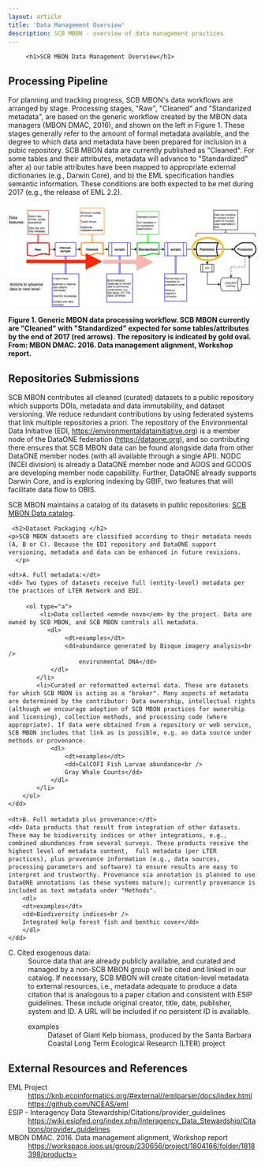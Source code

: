```yaml
---
layout: article
title: 'Data Management Overview'
description: SCB MBON - overview of data management practices
---
```

<div id="scoped-content">
    <style type="text/css" scoped>
        table, th, td {
        border: 1px solid black; 
        padding: 5px;}
        table.figs td, table.figs { border: none; }
        table.dataset_descr td, table.dataset_descr { border: none; }
        table.dataset_descr td.ds_title { width: 75%; }
    </style>
    <!-- close this div below the point where you want these style rules to apply, eg, bottom of the page. -->

         <h1>SCB MBON Data Management Overview</h1>

 <h2>Processing Pipeline</h2>
<p>For planning and tracking progress, SCB MBON's data workflows are arranged by stage. Processing stages, "Raw", "Cleaned" and "Standarized metadata", are based on the generic workflow created by the MBON data managers (MBON DMAC, 2016), and shown on the left in Figure 1. These stages generally refer to the amount of formal metadata available, and the degree to which data and metadata have been prepared for inclusion in a pubic repository. SCB MBON data are currently published as "Cleaned". For some tables and their attributes, metadata will advance to "Standardized" after a) our table attributes have been mapped to appropriate external dictionaries (e.g., Darwin Core), and b) the EML specification handles semantic information. These conditions are both expected to be met during 2017 (e.g., the release of EML 2.2).</p>

<p><img src="../../img/data/1_MBON_data_stages_SBCMBON.png" width="auto"/></p> 


<p><strong>Figure 1. Generic MBON data processing workflow. SCB MBON currently are "Cleaned" with "Standardized" expected for some tables/attributes by the end of 2017 (red arrows).  The repository is indicated by gold oval. From: MBON DMAC. 2016. Data management alignment, Workshop report.</strong></p>    

 <h2>Repositories Submissions</h2>
<p>SCB MBON contributes all cleaned (curated) datasets to a public repository which supports DOIs, metadata and data immutability, and dataset versioning. We reduce redundant contributions by using federated systems that link multiple repositories a priori. The repository of the Environmental Data Initiative (EDI, <a href="https://environmentaldatainitiative.org">https://environmentaldatainitiative.org</a>) is a member node of the DataONE federation (<a href="https://dataone.org">https://dataone.org</a>), and so contributing there ensures that SCB MBON data can be found alongside data from other DataONE member nodes (with all available through a single API). NODC (NCEI division) is already a DataONE member node and AOOS and GCOOS are developing member node capabililty. Further, DataONE already supports Darwin Core, and is exploring indexing by GBIF, two features that will facilitate data flow to OBIS. </p>
<p>SCB MBON maintains a catalog of its datasets in public repositories: <a href="../catalog/">SCB MBON Data catalog</a>.</p>





     <h2>Dataset Packaging </h2>
    <p>SCB MBON datasets are classified according to their metadata needs (A, B or C). Because the EDI repository and DataONE support versioning, metadata and data can be enhanced in future revisions. 
      </p>

<dl>
    

    <dt>A. Full metadata:</dt>
    <dd> Two types of datasets receive full (entity-level) metadata per the practices of LTER Network and EDI.
            
         <ol type="a">
             <li>Data collected <em>de novo</em> by the project. Data are owned by SCB MBON, and SCB MBON controls all metadata. 
               <dl>
                    <dt>examples</dt> 
                    <dd>abundance generated by Bisque imagery analysis<br />
                        environmental DNA</dd>
                </dl>
            </li>
            <li>Curated or reformatted external data. These are datasets for which SCB MBON is acting as a "broker". Many aspects of metadata are determined by the contributor: Data ownership, intellectual rights (although we encourage adoption of SCB MBON practices for ownership and licensing), collection methods, and processing code (where appropriate). If data were obtained from a repository or web service, SCB MBON includes that link as is possible, e.g. as data source under methods or provenance. 
                <dl>
                    <dt>examples</dt> 
                    <dd>CalCOFI Fish Larvae abundance<br />
                    Gray Whale Counts</dd>
                </dl>
            </li>
        </ol>
    </dd>

    <dt>B. Full metadata plus provenance:</dt> 
    <dd> Data products that result from integration of other datasets. These may be biodiversity indices or other integrations, e.g., combined abundances from several surveys. These products receive the highest level of metadata content,  full metadata (per LTER practices), plus provenance information (e.g., data sources, processing parameters and software) to ensure results are easy to interpret and trustworthy. Provenance via annotation is planned to use DataONE annotations (as these systems mature); currently provenance is included as text metadata under "Methods". 
        <dl>
        <dt>examples</dt> 
        <dd>Biodiversity indices<br />
        Integrated kelp forest fish and benthic cover</dd>
        </dl>
    </dd>

<dt>C. Cited exogenous data:</dt> 
    <dd>Source data that are already publicly available, and curated and managed by a non-SCB MBON group will be cited and linked in our catalog. If necessary, SCB MBON will create citation-level metadata to external resources, i.e., metadata adequate to produce a data citation that is analogous to a paper citation and consistent with ESIP guidelines. These include original creator, title, date, publisher, system and ID. A URL will be included if no persistent ID is available. 
        <dl>
        <dt>examples</dt> 
            <dd>Dataset of Giant Kelp biomass, produced by the Santa Barbara Coastal Long Term Ecological Research (LTER) project</dd>
        </dl>
    </dd>



</dl>


<h2>External Resources and References</h2>

<dl>
    <dt>EML Project</dt> 
        <dd> <a href="https://knb.ecoinformatics.org/#external//emlparser/docs/index.html" target="_blank">https://knb.ecoinformatics.org/#external//emlparser/docs/index.html</a> </dd>
        <dd><a href="https://github.com/NCEAS/eml" target="_blank">https://github.com/NCEAS/eml</a></dd>
    <dt>ESIP - Interagency Data Stewardship/Citations/provider_guidelines<dt>
        <dd><a href= "https://wiki.esipfed.org/index.php/Interagency_Data_Stewardship/Citations/provider_guidelines" target="_blank">https://wiki.esipfed.org/index.php/Interagency_Data_Stewardship/Citations/provider_guidelines</a></dd>
    <dt>MBON DMAC. 2016. Data management alignment, Workshop report</dt>
        <dd><a href="https://workspace.ioos.us/group/230656/project/1804166/folder/1818398/products" target="_blank">https://workspace.ioos.us/group/230656/project/1804166/folder/1818398/products></a></dd>


    
